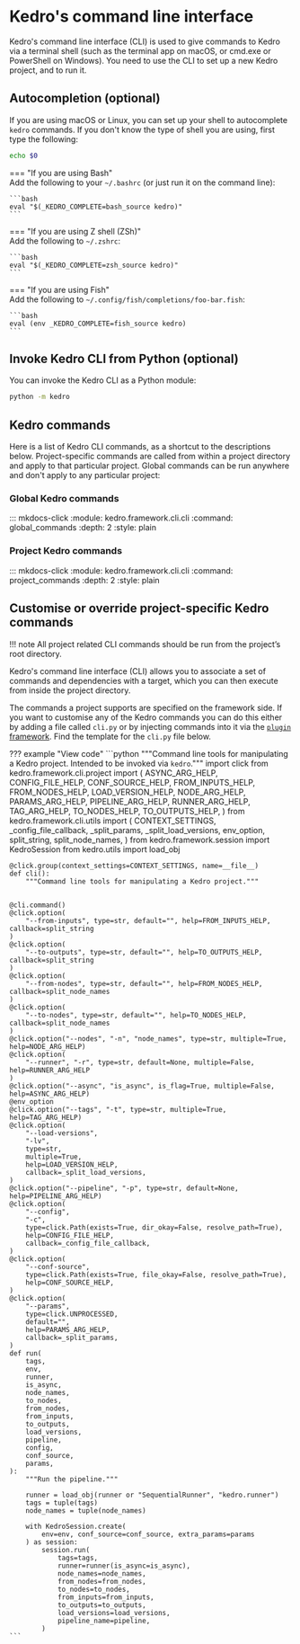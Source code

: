 # Kedro's command line interface

Kedro's command line interface (CLI) is used to give commands to Kedro via a terminal shell (such as the terminal app on macOS, or cmd.exe or PowerShell on Windows). You need to use the CLI to set up a new Kedro project, and to run it.

## Autocompletion (optional)

If you are using macOS or Linux, you can set up your shell to autocomplete `kedro` commands. If you don't know the type of shell you are using, first type the following:

```bash
echo $0
```


=== "If you are using Bash"
    <br/>
    Add the following to your <code>~/.bashrc</code> (or just run it on the command line):

    ```bash
    eval "$(_KEDRO_COMPLETE=bash_source kedro)"
    ```


=== "If you are using Z shell (ZSh)"
    <br/>
    Add the following to <code>~/.zshrc</code>:

    ```bash
    eval "$(_KEDRO_COMPLETE=zsh_source kedro)"
    ```


=== "If you are using Fish"
    <br/>
    Add the following to <code>~/.config/fish/completions/foo-bar.fish</code>:

    ```bash
    eval (env _KEDRO_COMPLETE=fish_source kedro)
    ```


## Invoke Kedro CLI from Python (optional)
You can invoke the Kedro CLI as a Python module:

```bash
python -m kedro
```

## Kedro commands
Here is a list of Kedro CLI commands, as a shortcut to the descriptions below. Project-specific commands are called from within a project directory and apply to that particular project. Global commands can be run anywhere and don't apply to any particular project:


### Global Kedro commands
::: mkdocs-click
    :module: kedro.framework.cli.cli
    :command: global_commands
    :depth: 2
    :style: plain


### Project Kedro commands
::: mkdocs-click
    :module: kedro.framework.cli.cli
    :command: project_commands
    :depth: 2
    :style: plain

## Customise or override project-specific Kedro commands

!!! note
    All project related CLI commands should be run from the project’s root directory.

Kedro's command line interface (CLI) allows you to associate a set of commands and dependencies with a target, which you can then execute from inside the project directory.

The commands a project supports are specified on the framework side. If you want to customise any of the Kedro commands you can do this either by adding a file called `cli.py` or by injecting commands into it via the [`plugin` framework](../extend/plugins.md). Find the template for the `cli.py` file below.

??? example "View code"
    ```python
    """Command line tools for manipulating a Kedro project.
    Intended to be invoked via `kedro`."""
    import click
    from kedro.framework.cli.project import (
        ASYNC_ARG_HELP,
        CONFIG_FILE_HELP,
        CONF_SOURCE_HELP,
        FROM_INPUTS_HELP,
        FROM_NODES_HELP,
        LOAD_VERSION_HELP,
        NODE_ARG_HELP,
        PARAMS_ARG_HELP,
        PIPELINE_ARG_HELP,
        RUNNER_ARG_HELP,
        TAG_ARG_HELP,
        TO_NODES_HELP,
        TO_OUTPUTS_HELP,
    )
    from kedro.framework.cli.utils import (
        CONTEXT_SETTINGS,
        _config_file_callback,
        _split_params,
        _split_load_versions,
        env_option,
        split_string,
        split_node_names,
    )
    from kedro.framework.session import KedroSession
    from kedro.utils import load_obj


    @click.group(context_settings=CONTEXT_SETTINGS, name=__file__)
    def cli():
        """Command line tools for manipulating a Kedro project."""


    @cli.command()
    @click.option(
        "--from-inputs", type=str, default="", help=FROM_INPUTS_HELP, callback=split_string
    )
    @click.option(
        "--to-outputs", type=str, default="", help=TO_OUTPUTS_HELP, callback=split_string
    )
    @click.option(
        "--from-nodes", type=str, default="", help=FROM_NODES_HELP, callback=split_node_names
    )
    @click.option(
        "--to-nodes", type=str, default="", help=TO_NODES_HELP, callback=split_node_names
    )
    @click.option("--nodes", "-n", "node_names", type=str, multiple=True, help=NODE_ARG_HELP)
    @click.option(
        "--runner", "-r", type=str, default=None, multiple=False, help=RUNNER_ARG_HELP
    )
    @click.option("--async", "is_async", is_flag=True, multiple=False, help=ASYNC_ARG_HELP)
    @env_option
    @click.option("--tags", "-t", type=str, multiple=True, help=TAG_ARG_HELP)
    @click.option(
        "--load-versions",
        "-lv",
        type=str,
        multiple=True,
        help=LOAD_VERSION_HELP,
        callback=_split_load_versions,
    )
    @click.option("--pipeline", "-p", type=str, default=None, help=PIPELINE_ARG_HELP)
    @click.option(
        "--config",
        "-c",
        type=click.Path(exists=True, dir_okay=False, resolve_path=True),
        help=CONFIG_FILE_HELP,
        callback=_config_file_callback,
    )
    @click.option(
        "--conf-source",
        type=click.Path(exists=True, file_okay=False, resolve_path=True),
        help=CONF_SOURCE_HELP,
    )
    @click.option(
        "--params",
        type=click.UNPROCESSED,
        default="",
        help=PARAMS_ARG_HELP,
        callback=_split_params,
    )
    def run(
        tags,
        env,
        runner,
        is_async,
        node_names,
        to_nodes,
        from_nodes,
        from_inputs,
        to_outputs,
        load_versions,
        pipeline,
        config,
        conf_source,
        params,
    ):
        """Run the pipeline."""

        runner = load_obj(runner or "SequentialRunner", "kedro.runner")
        tags = tuple(tags)
        node_names = tuple(node_names)

        with KedroSession.create(
            env=env, conf_source=conf_source, extra_params=params
        ) as session:
            session.run(
                tags=tags,
                runner=runner(is_async=is_async),
                node_names=node_names,
                from_nodes=from_nodes,
                to_nodes=to_nodes,
                from_inputs=from_inputs,
                to_outputs=to_outputs,
                load_versions=load_versions,
                pipeline_name=pipeline,
            )
    ```
